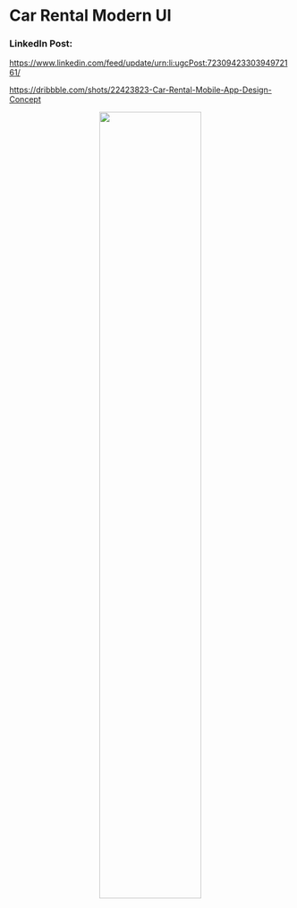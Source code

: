 # Car Rental Modern UI

### LinkedIn Post:
https://www.linkedin.com/feed/update/urn:li:ugcPost:7230942330394972161/

https://dribbble.com/shots/22423823-Car-Rental-Mobile-App-Design-Concept

<p align="center" width="50%">
    <img width="60%" src="https://github.com/user-attachments/assets/b4cc4d89-7aef-4ef9-b32d-9feff50232b1">
</p>
